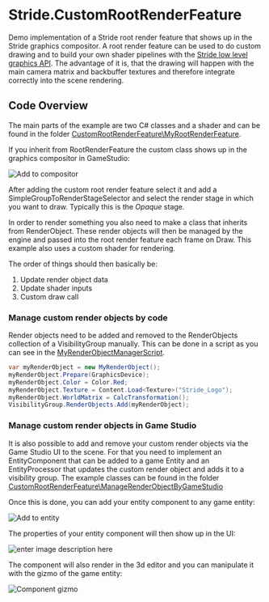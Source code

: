 # Stride.CustomRootRenderFeature
Demo implementation of a Stride root render feature that shows up in the Stride graphics compositor. A root render feature can be used to do custom drawing and to build your own shader pipelines with the [Stride low level graphics API](https://github.com/stride3d/stride/tree/master/sources/engine/Stride.Graphics). The advantage of it is, that the drawing will happen with the main camera matrix and backbuffer textures and therefore integrate correctly into the scene rendering.

## Code Overview
 The main parts of the example are  two C# classes and a shader and can be found in the folder [CustomRootRenderFeature\MyRootRenderFeature](CustomRootRenderFeature/CustomRootRenderFeature/MyRootRenderFeature).

If you inherit from RootRenderFeature the custom class shows up in the graphics compositor in GameStudio:

![Add to compositor](images/01_AddToCompositor.PNG)

After adding the custom root render feature select it and add a SimpleGroupToRenderStageSelector and select the render stage in which you want to draw. Typically this is the *Opaque* stage.

In order to render something you also need to make a class that inherits from RenderObject. These render objects will then be managed by the engine and passed into the root render feature each frame on Draw. This example also uses a custom shader for rendering.

The order of things should then basically be:
 1. Update render object data
 2. Update shader inputs
 3. Custom draw call

### Manage custom render objects by code
Render objects need to be added and removed to the RenderObjects collection of a VisibilityGroup manually. This can be done in a script as you can see in the [MyRenderObjectManagerScript](CustomRootRenderFeature/CustomRootRenderFeature/ManageRenderObjectByCode/MyRenderObjectManagerScript.cs#L68).

```csharp
var myRenderObject = new MyRenderObject();
myRenderObject.Prepare(GraphicsDevice);
myRenderObject.Color = Color.Red;
myRenderObject.Texture = Content.Load<Texture>("Stride_Logo");
myRenderObject.WorldMatrix = CalcTransformation();
VisibilityGroup.RenderObjects.Add(myRenderObject);
```

### Manage custom render objects in Game Studio
It is also possible to add and remove your custom render objects via the Game Studio UI to the scene. For that you need to implement an EntityComponent that can be added to a game Entity and an EntityProcessor that updates the custom render object and adds it to a visibility group. The example classes can be found in the folder [CustomRootRenderFeature\ManageRenderObjectByGameStudio](CustomRootRenderFeature/CustomRootRenderFeature/ManageRenderObjectByGameStudio)

Once this is done, you can add your entity component to any game entity:

![Add to entity](images/02_AddToEntity.PNG)

The properties of your entity component will then show up in the UI:

![enter image description here](images/03_EntityComponentUI.PNG)

The component will also render in the 3d editor and you can manipulate it with the gizmo of the game entity:

![Component gizmo](images/04_ComponentGizmo.PNG)


